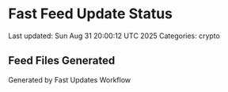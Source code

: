 # Fast Feed Update Status
Last updated: Sun Aug 31 20:00:12 UTC 2025
Categories: crypto

## Feed Files Generated

Generated by Fast Updates Workflow
